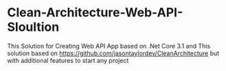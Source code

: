 # Clean-Architecture-Web-API-Sloultion
This Solution for Creating Web API App based on .Net Core 3.1 and This solution based on https://github.com/jasontaylordev/CleanArchitecture but with additional features to start any project
